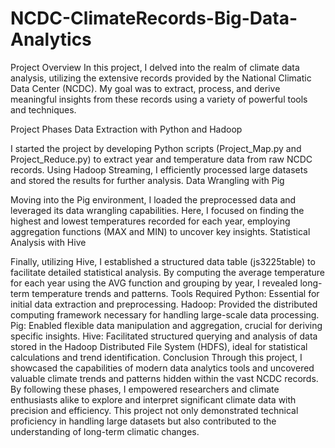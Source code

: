 # NCDC-ClimateRecords-Big-Data-Analytics 

Project Overview
In this project, I delved into the realm of climate data analysis, utilizing the extensive records provided by the National Climatic Data Center (NCDC). My goal was to extract, process, and derive meaningful insights from these records using a variety of powerful tools and techniques.

Project Phases
Data Extraction with Python and Hadoop

I started the project by developing Python scripts (Project_Map.py and Project_Reduce.py) to extract year and temperature data from raw NCDC records. Using Hadoop Streaming, I efficiently processed large datasets and stored the results for further analysis.
Data Wrangling with Pig

Moving into the Pig environment, I loaded the preprocessed data and leveraged its data wrangling capabilities. Here, I focused on finding the highest and lowest temperatures recorded for each year, employing aggregation functions (MAX and MIN) to uncover key insights.
Statistical Analysis with Hive

Finally, utilizing Hive, I established a structured data table (js3225table) to facilitate detailed statistical analysis. By computing the average temperature for each year using the AVG function and grouping by year, I revealed long-term temperature trends and patterns.
Tools Required
Python: Essential for initial data extraction and preprocessing.
Hadoop: Provided the distributed computing framework necessary for handling large-scale data processing.
Pig: Enabled flexible data manipulation and aggregation, crucial for deriving specific insights.
Hive: Facilitated structured querying and analysis of data stored in the Hadoop Distributed File System (HDFS), ideal for statistical calculations and trend identification.
Conclusion
Through this project, I showcased the capabilities of modern data analytics tools and uncovered valuable climate trends and patterns hidden within the vast NCDC records. By following these phases, I empowered researchers and climate enthusiasts alike to explore and interpret significant climate data with precision and efficiency. This project not only demonstrated technical proficiency in handling large datasets but also contributed to the understanding of long-term climatic changes.
